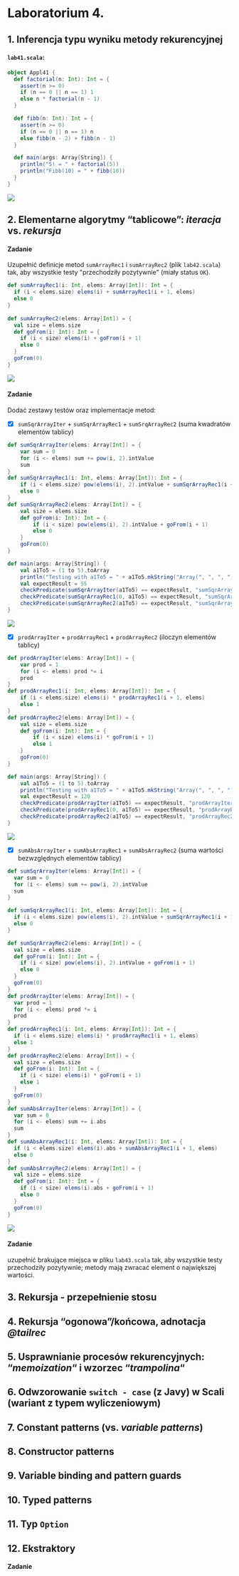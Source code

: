 # Laboratorium 4.
## 1. Inferencja typu wyniku metody rekurencyjnej
#### `lab41.scala`:
```scala
object Appl41 {
  def factorial(n: Int): Int = {
    assert(n >= 0)
    if (n == 0 || n == 1) 1
    else n * factorial(n - 1)
  }

  def fibb(n: Int): Int = {
    assert(n >= 0)
    if (n == 0 || n == 1) n
    else fibb(n - 2) + fibb(n - 1)
  }

  def main(args: Array[String]) {
    println("5! = " + factorial(5))
    println("Fibb(10) = " + fibb(10))
  }
}
```
![](pictures/1-appl41.png)

## 2. Elementarne algorytmy “tablicowe”: *iteracja* vs. *rekursja*
#### Zadanie
Uzupełnić definicje metod `sumArrayRec1` i `sumArrayRec2` (plik `lab42.scala`) tak, aby wszystkie testy "przechodziły pozytywnie" (miały status `OK`).
```scala
def sumArrayRec1(i: Int, elems: Array[Int]): Int = {
  if (i < elems.size) elems(i) + sumArrayRec1(i + 1, elems)
  else 0
}
  
def sumArrayRec2(elems: Array[Int]) = {
  val size = elems.size
  def goFrom(i: Int): Int = {
    if (i < size) elems(i) + goFrom(i + 1)
    else 0
  }
  goFrom(0)
}
```
![](pictures/2-4-zad-1.png)

#### Zadanie
Dodać zestawy testów oraz implementacje metod:
- [x] `sumSqrArrayIter` + `sumSqrArrayRec1` + `sumSrqArrayRec2` (suma kwadratów elementów tablicy)
```scala
def sumSqrArrayIter(elems: Array[Int]) = {
    var sum = 0
    for (i <- elems) sum += pow(i, 2).intValue
    sum
}
def sumSqrArrayRec1(i: Int, elems: Array[Int]): Int = {
    if (i < elems.size) pow(elems(i), 2).intValue + sumSqrArrayRec1(i + 1, elems)
    else 0
}
def sumSqrArrayRec2(elems: Array[Int]) = {
    val size = elems.size
    def goFrom(i: Int): Int = {
        if (i < size) pow(elems(i), 2).intValue + goFrom(i + 1)
        else 0
    }
    goFrom(0)
}
```

```scala
def main(args: Array[String]) {
    val a1To5 = (1 to 5).toArray
    println("Testing with a1To5 = " + a1To5.mkString("Array(", ", ", ") ..."))
    val expectResult = 55
    checkPredicate(sumSqrArrayIter(a1To5) == expectResult, "sumSqrArrayIter(a1To5) == " + expectResult)
    checkPredicate(sumSqrArrayRec1(0, a1To5) == expectResult, "sumSqrArrayRec1(0, a1To5) == " + expectResult)
    checkPredicate(sumSqrArrayRec2(a1To5) == expectResult, "sumSqrArrayRec2(a1To5) == " + expectResult)
}
```
![](pictures/2-4-zad-2.png)
- [x] `prodArrayIter` + `prodArrayRec1` + `prodArrayRec2` (iloczyn elementów tablicy)
```scala
def prodArrayIter(elems: Array[Int]) = {
    var prod = 1
    for (i <- elems) prod *= i
    prod
}
def prodArrayRec1(i: Int, elems: Array[Int]): Int = {
    if (i < elems.size) elems(i) * prodArrayRec1(i + 1, elems)
    else 1
}
def prodArrayRec2(elems: Array[Int]) = {
    val size = elems.size
    def goFrom(i: Int): Int = {
        if (i < size) elems(i) * goFrom(i + 1)
        else 1
    }
    goFrom(0)
}
```

```scala
def main(args: Array[String]) {
    val a1To5 = (1 to 5).toArray
    println("Testing with a1To5 = " + a1To5.mkString("Array(", ", ", ") ..."))
    val expectResult = 120
    checkPredicate(prodArrayIter(a1To5) == expectResult, "prodArrayIter(a1To5) == " + expectResult)
    checkPredicate(prodArrayRec1(0, a1To5) == expectResult, "prodArrayRec1(0, a1To5) == " + expectResult)
    checkPredicate(prodArrayRec2(a1To5) == expectResult, "prodArrayRec2(a1To5) == " + expectResult)
}
```
![](pictures/2-4-zad-2-prod.png)
- [x] `sumAbsArrayIter` + `sumAbsArrayRec1` + `sumAbsArrayRec2` (suma wartości bezwzględnych elementów tablicy)

```scala
def sumSqrArrayIter(elems: Array[Int]) = {
  var sum = 0
  for (i <- elems) sum += pow(i, 2).intValue
  sum
}

def sumSqrArrayRec1(i: Int, elems: Array[Int]): Int = {
  if (i < elems.size) pow(elems(i), 2).intValue + sumSqrArrayRec1(i + 1, elems)
  else 0
}

def sumSqrArrayRec2(elems: Array[Int]) = {
  val size = elems.size
  def goFrom(i: Int): Int = {
    if (i < size) pow(elems(i), 2).intValue + goFrom(i + 1)
    else 0
  }
  goFrom(0)
}
def prodArrayIter(elems: Array[Int]) = {
  var prod = 1
  for (i <- elems) prod *= i
  prod
}
def prodArrayRec1(i: Int, elems: Array[Int]): Int = {
  if (i < elems.size) elems(i) * prodArrayRec1(i + 1, elems)
  else 1
}
def prodArrayRec2(elems: Array[Int]) = {
  val size = elems.size
  def goFrom(i: Int): Int = {
    if (i < size) elems(i) * goFrom(i + 1)
    else 1
  }
  goFrom(0)
}
def sumAbsArrayIter(elems: Array[Int]) = {
  var sum = 0
  for (i <- elems) sum += i.abs
  sum
}
def sumAbsArrayRec1(i: Int, elems: Array[Int]): Int = {
  if (i < elems.size) elems(i).abs + sumAbsArrayRec1(i + 1, elems)
  else 0
}
def sumAbsArrayRec2(elems: Array[Int]) = {
  val size = elems.size
  def goFrom(i: Int): Int = {
    if (i < size) elems(i).abs + goFrom(i + 1)
    else 0
  }
  goFrom(0)
}
```
![](pictures/2-42-scala-appl42.png)

#### Zadanie
uzupełnić brakujące miejsca w pliku `lab43.scala` tak, aby wszystkie testy przechodziły pozytywnie; metody mają zwracać element o największej wartości.

## 3. Rekursja - przepełnienie stosu
## 4. Rekursja “ogonowa”/końcowa, adnotacja *@tailrec*
## 5. Usprawnianie procesów rekurencyjnych: “*memoization*“ i wzorzec “*trampolina*“
## 6. Odwzorowanie `switch - case` (z Javy) w Scali (wariant z typem wyliczeniowym)
## 7. Constant patterns (vs. *variable patterns*)
## 8. Constructor patterns
## 9. Variable binding and pattern guards
## 10. Typed patterns
## 11. Typ `Option`
## 12. Ekstraktory
#### Zadanie
